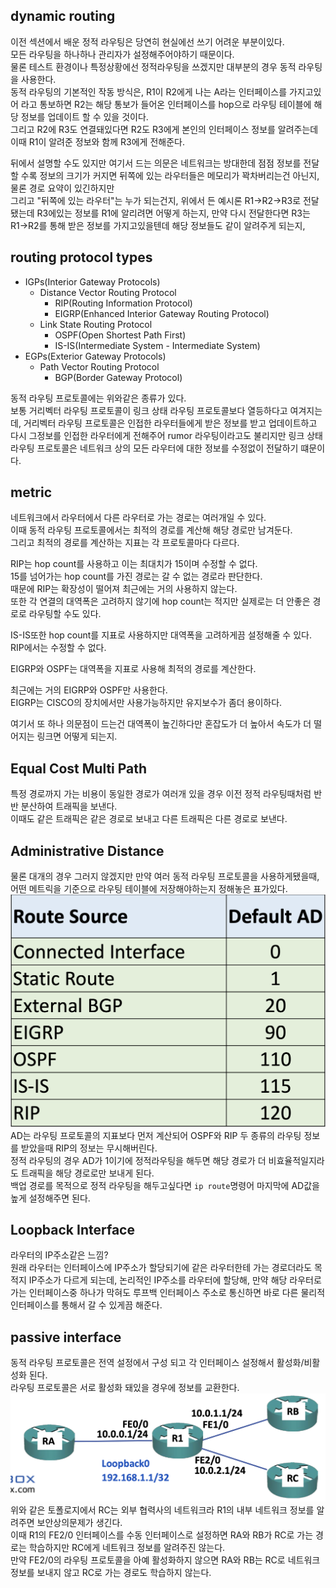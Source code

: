 ## dynamic routing
이전 섹션에서 배운 정적 라우팅은 당연히 현실에선 쓰기 어려운 부분이있다.  
모든 라우팅을 하나하나 관리자가 설정해주어야하기 때문이다.  
물론 테스트 환경이나 특정상황에선 정적라우팅을 쓰겠지만 대부분의 경우 동적 라우팅을 사용한다.  
동적 라우팅의 기본적인 작동 방식은, R1이 R2에게 나는 A라는 인터페이스를 가지고있어 라고 통보하면 R2는 해당 통보가 들어온 인터페이스를 hop으로 라우팅 테이블에 해당 정보를 업데이트 할 수 있을 것이다.  
그리고 R2에 R3도 연결돼있다면 R2도 R3에게 본인의 인터페이스 정보를 알려주는데 이때 R1이 알려준 정보와 함께 R3에게 전해준다.  

뒤에서 설명할 수도 있지만 여기서 드는 의문은 네트워크는 방대한데 점점 정보를 전달할 수록 정보의 크기가 커지면 뒤쪽에 있는 라우터들은 메모리가 꽉차버리는건 아닌지, 물론 경로 요약이 있긴하지만  
그리고 "뒤쪽에 있는 라우터"는 누가 되는건지, 위에서 든 예시론 R1->R2->R3로 전달됐는데 R3에있는 정보를 R1에 알리려면 어떻게 하는지, 만약 다시 전달한다면 R3는 R1->R2를 통해 받은 정보를 가지고있을텐데 해당 정보들도 같이 알려주게 되는지,  

## routing protocol types
- IGPs(Interior Gateway Protocols)
  - Distance Vector Routing Protocol
    - RIP(Routing Information Protocol)
    - EIGRP(Enhanced Interior Gateway Routing Protocol)
  - Link State Routing Protocol
    - OSPF(Open Shortest Path First)
    - IS-IS(Intermediate System - Intermediate System)
- EGPs(Exterior Gateway Protocols)
  - Path Vector Routing Protocol
    - BGP(Border Gateway Protocol)

동적 라우팅 프로토콜에는 위와같은 종류가 있다.  
보통 거리벡터 라우팅 프로토콜이 링크 상태 라우팅 프로토콜보다 열등하다고 여겨지는데,
거리벡터 라우팅 프로토콜은 인접한 라우터들에게 받은 정보를 받고 업데이트하고 다시 그정보를 인접한 라우터에게 전해주어 rumor 라우팅이라고도 불리지만
링크 상태 라우팅 프로토콜은 네트워크 상의 모든 라우터에 대한 정보를 수정없이 전달하기 떄문이다.  

## metric
네트워크에서 라우터에서 다른 라우터로 가는 경로는 여러개일 수 있다.  
이때 동적 라우팅 프로토콜에서는 최적의 경로를 계산해 해당 경로만 남겨둔다.  
그리고 최적의 경로를 계산하는 지표는 각 프로토콜마다 다르다.  

RIP는 hop count를 사용하고 이는 최대치가 15이며 수정할 수 없다.  
15를 넘어가는 hop count를 가진 경로는 갈 수 없는 경로라 판단한다.  
때문에 RIP는 확장성이 떨어져 최근에는 거의 사용하지 않는다.  
또한 각 연결의 대역폭은 고려하지 않기에 hop count는 적지만 실제로는 더 안좋은 경로로 라우팅할 수도 있다.  

IS-IS또한 hop count를 지표로 사용하지만 대역폭을 고려하게끔 설정해줄 수 있다. 
RIP에서는 수정할 수 없다.

EIGRP와 OSPF는 대역폭을 지표로 사용해 최적의 경로를 계산한다.

최근에는 거의 EIGRP와 OSPF만 사용한다.  
EIGRP는 CISCO의 장치에서만 사용가능하지만 유지보수가 좀더 용이하다.  

여기서 또 하나 의문점이 드는건 대역폭이 높긴하다만 혼잡도가 더 높아서 속도가 더 떨어지는 링크면 어떻게 되는지.

## Equal Cost Multi Path
특정 경로까지 가는 비용이 동일한 경로가 여러개 있을 경우 이전 정적 라우팅때처럼 반반 분산하여 트래픽을 보낸다.  
이때도 같은 트래픽은 같은 경로로 보내고 다른 트래픽은 다른 경로로 보낸다.  

## Administrative Distance
물론 대개의 경우 그러지 않겠지만 만약 여러 동적 라우팅 프로토콜을 사용하게됐을때, 어떤 메트릭을 기준으로 라우팅 테이블에 저장해야하는지 정해놓은 표가있다.  
![](src/AD.png)
AD는 라우팅 프로토콜의 지표보다 먼저 계산되어 OSPF와 RIP 두 종류의 라우팅 정보를 받았을때 RIP의 정보는 무시해버린다.  
정적 라우팅의 경우 AD가 1이기에 정적라우팅을 해두면 해당 경로가 더 비효율적일지라도 트래픽을 해당 경로로만 보내게 된다.  
백업 경로를 목적으로 정적 라우팅을 해두고싶다면 `ip route`명령어 마지막에 AD값을 높게 설정해주면 된다.  

## Loopback Interface
라우터의 IP주소같은 느낌?  
원래 라우터는 인터페이스에 IP주소가 할당되기에 같은 라우터한테 가는 경로더라도 목적지 IP주소가 다르게 되는데, 논리적인 IP주소를 라우터에 할당해, 만약 해당 라우터로 가는 인터페이스중 하나가 막혀도 루프백 인터페이스 주소로 통신하면 바로 다른 물리적 인터페이스를 통해서 갈 수 있게끔 해준다.  

## passive interface
동적 라우팅 프로토콜은 전역 설정에서 구성 되고 각 인터페이스 설정해서 활성화/비활성화 된다.  
라우팅 프로토콜은 서로 활성화 돼있을 경우에 정보를 교환한다.  
![](src/passive_interface.png)
위와 같은 토폴로지에서 RC는 외부 협력사의 네트워크라 R1의 내부 네트워크 정보를 알려주면 보안상의문제가 생긴다.  
이때 R1의 FE2/0 인터페이스를 수동 인터페이스로 설정하면 RA와 RB가 RC로 가는 경로는 학습하지만 RC에게 네트워크 정보를 알려주진 않는다.  
만약 FE2/0의 라우팅 프로토콜을 아예 활성화하지 않으면 RA와 RB는 RC로 네트워크 정보를 보내지 않고 RC로 가는 경로도 학습하지 않는다.  
